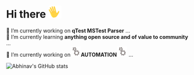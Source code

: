 <!-- ### Hi there 👋

**abhinavminhas/abhinavminhas** is a ✨ _special_ ✨ repository because its `README.md` (this file) appears on your GitHub profile.

Here are some ideas to get you started:

- 🔭 I’m currently working on ...
- 🌱 I’m currently learning ...
- 👯 I’m looking to collaborate on ...
- 🤔 I’m looking for help with ...
- 💬 Ask me about ...
- 📫 How to reach me: ...
- 😄 Pronouns: ...
- ⚡ Fun fact: ...

-->
# Hi there <img src="images\image1.gif" width="35px"></img>

🔭 I’m currently working on <b>qTest MSTest Parser</b> ...</br>
🌱 I’m currently learning <b>anything open source and of value to community</b> ...</br>
🔭 I’m currently working on<img src="images\image2.gif" width="28px"></img>**AUTOMATION**<img src="images\image2.gif" width="28px"></img> ...

![Abhinav's GitHub stats](https://github-readme-stats.vercel.app/api?username=abhinavminhas&theme=great-gatsby&show_icons=true&hide=contribs)

